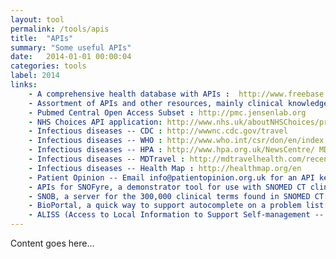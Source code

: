 ```yaml
---
layout: tool
permalink: /tools/apis
title:  "APIs"
summary: "Some useful APIs"
date:   2014-01-01 00:00:04
categories: tools
label: 2014
links:
    - A comprehensive health database with APIs :  http://www.freebase.com/view/medicine
    - Assortment of APIs and other resources, mainly clinical knowledge : http://www.openclinical.org/dld_asbruInterpreter.html
    - Pubmed Central Open Access Subset : http://pmc.jensenlab.org
    - NHS Choices API application: http://www.nhs.uk/aboutNHSChoices/professionals/syndication/Pages/Webservices.aspx
    - Infectious diseases -- CDC : http://wwwnc.cdc.gov/travel
    - Infectious diseases -- WHO : http://www.who.int/csr/don/en/index.html
    - Infectious diseases -- HPA : http://www.hpa.org.uk/NewsCentre/ MDTravel
    - Infectious diseases -- MDTravel : http://mdtravelhealth.com/recent_health_alerts.php
    - Infectious diseases -- Health Map : http://healthmap.org/en
    - Patient Opinion -- Email info@patientopinion.org.uk for an API key : http://www.patientopinion.org.uk
    - APIs for SNOFyre, a demonstrator tool for use with SNOMED CT clinical records for aggregation and analysis, giving a range of functions such as browsing the terminology : https://code.google.com/p/snofyre
    - SNOB, a server for the 300,000 clinical terms found in SNOMED CT: http://snob.eggbird.eu
    - BioPortal, a quick way to support autocomplete on a problem list: http://bioportal.bioontology.org
    - ALISS (Access to Local Information to Support Self-management -- Scottish info) -- community assets of all sorts to help people live well with a long-term condition. Documentation at : http://aliss-engineclub.readthedocs.org
---
```


Content goes here...